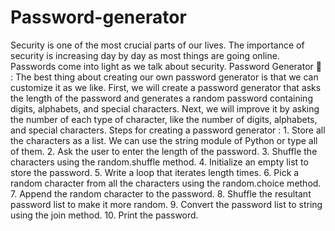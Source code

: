 # Password-generator
Security is one of the most crucial parts of our lives. The importance of security is increasing day by day as most things are going online. Passwords come into light as we talk about security.  Password Generator 🔢 : The best thing about creating our own password generator is that we can customize it as we like. First, we will create a password generator that asks the length of the password and generates a random password containing digits, alphabets, and special characters. Next, we will improve it by asking the number of each type of character, like the number of digits, alphabets, and special characters.                                                                                                                                                                              Steps for creating a password generator :  1. Store all the characters as a list. We can use the string module of Python or type all of them. 2. Ask the user to enter the length of the password. 3. Shuffle the characters using the random.shuffle method. 4. Initialize an empty list to store the password. 5. Write a loop that iterates length times. 6. Pick a random character from all the characters using the random.choice method. 7. Append the random character to the password. 8. Shuffle the resultant password list to make it more random. 9. Convert the password list to string using the join method. 10. Print the password.
